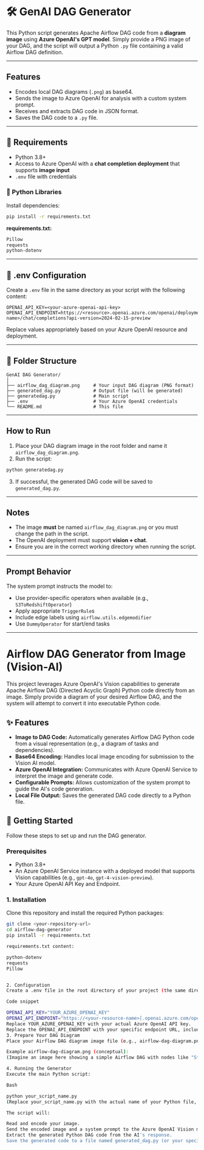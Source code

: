 
# 🛠️ GenAI DAG Generator

This Python script generates Apache Airflow DAG code from a **diagram image** using **Azure OpenAI's GPT model**. Simply provide a PNG image of your DAG, and the script will output a Python `.py` file containing a valid Airflow DAG definition.

---

##  Features

- Encodes local DAG diagrams (`.png`) as base64.
-  Sends the image to Azure OpenAI for analysis with a custom system prompt.
-  Receives and extracts DAG code in JSON format.
-  Saves the DAG code to a `.py` file.

---

## 🧾 Requirements

- Python 3.8+
- Access to Azure OpenAI with a **chat completion deployment** that supports **image input**
- `.env` file with credentials

### 🔧 Python Libraries

Install dependencies:

```bash
pip install -r requirements.txt
```

**requirements.txt:**

```txt
Pillow
requests
python-dotenv
```

---

## 🔐 .env Configuration

Create a `.env` file in the same directory as your script with the following content:

```env
OPENAI_API_KEY=<your-azure-openai-api-key>
OPENAI_API_ENDPOINT=https://<resource>.openai.azure.com/openai/deployments/<deployment-name>/chat/completions?api-version=2024-02-15-preview
```

Replace values appropriately based on your Azure OpenAI resource and deployment.

---

## 📁 Folder Structure

```
GenAI DAG Generator/
│
├── airflow_dag_diagram.png     # Your input DAG diagram (PNG format)
├── generated_dag.py            # Output file (will be generated)
├── generatedag.py              # Main script
├── .env                        # Your Azure OpenAI credentials
└── README.md                   # This file
```

---

##  How to Run

1. Place your DAG diagram image in the root folder and name it `airflow_dag_diagram.png`.
2. Run the script:

```bash
python generatedag.py
```

3. If successful, the generated DAG code will be saved to `generated_dag.py`.

---

##  Notes

- The image **must** be named `airflow_dag_diagram.png` or you must change the path in the script.
- The OpenAI deployment must support **vision + chat**.
- Ensure you are in the correct working directory when running the script.

---

##  Prompt Behavior

The system prompt instructs the model to:
- Use provider-specific operators when available (e.g., `S3ToRedshiftOperator`)
- Apply appropriate `TriggerRule`s
- Include edge labels using `airflow.utils.edgemodifier`
- Use `DummyOperator` for start/end tasks

---


# Airflow DAG Generator from Image (Vision-AI)

This project leverages Azure OpenAI's Vision capabilities to generate Apache Airflow DAG (Directed Acyclic Graph) Python code directly from an image. Simply provide a diagram of your desired Airflow DAG, and the system will attempt to convert it into executable Python code.

## ✨ Features

* **Image to DAG Code:** Automatically generates Airflow DAG Python code from a visual representation (e.g., a diagram of tasks and dependencies).
* **Base64 Encoding:** Handles local image encoding for submission to the Vision AI model.
* **Azure OpenAI Integration:** Communicates with Azure OpenAI Service to interpret the image and generate code.
* **Configurable Prompts:** Allows customization of the system prompt to guide the AI's code generation.
* **Local File Output:** Saves the generated DAG code directly to a Python file.

## 🚀 Getting Started

Follow these steps to set up and run the DAG generator.

### Prerequisites

* Python 3.8+
* An Azure OpenAI Service instance with a deployed model that supports Vision capabilities (e.g., `gpt-4o`, `gpt-4-vision-preview`).
* Your Azure OpenAI API Key and Endpoint.

### 1. Installation

Clone this repository and install the required Python packages:

```bash
git clone <your-repository-url>
cd airflow-dag-generator
pip install -r requirements.txt

requirements.txt content:

python-dotenv
requests
Pillow


2. Configuration
Create a .env file in the root directory of your project (the same directory as your Python script) and add your Azure OpenAI credentials:

Code snippet

OPENAI_API_KEY="YOUR_AZURE_OPENAI_KEY"
OPENAI_API_ENDPOINT="https://<your-resource-name>[.openai.azure.com/openai/deployments/](https://.openai.azure.com/openai/deployments/)<your-deployment-name>/chat/completions?api-version=2024-02-15-preview"
Replace YOUR_AZURE_OPENAI_KEY with your actual Azure OpenAI API key.
Replace the OPENAI_API_ENDPOINT with your specific endpoint URL, including your resource name, deployment name, and API version.
3. Prepare Your DAG Diagram
Place your Airflow DAG diagram image file (e.g., airflow-dag-diagram.png) in the same directory as your Python script or update the local_image_path variable in main.py accordingly.

Example airflow-dag-diagram.png (conceptual):
(Imagine an image here showing a simple Airflow DAG with nodes like "Start Task" -> "Process Data" -> "Load Data" -> "End Task", possibly with labels.)

4. Running the Generator
Execute the main Python script:

Bash

python your_script_name.py
(Replace your_script_name.py with the actual name of your Python file, e.g., generate_dag.py)

The script will:

Read and encode your image.
Send the encoded image and a system prompt to the Azure OpenAI Vision model.
Extract the generated Python DAG code from the AI's response.
Save the generated code to a file named generated_dag.py (or your specified output_path).

